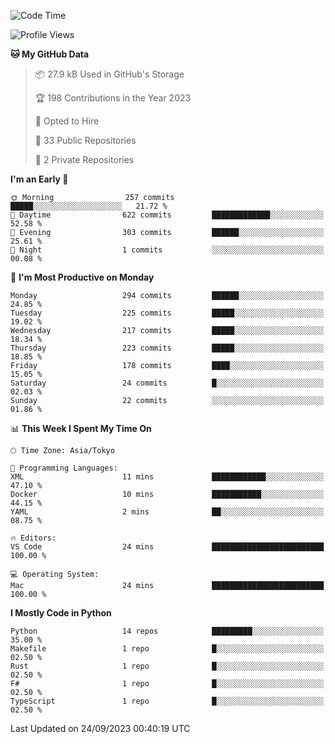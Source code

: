 <!--START_SECTION:waka-->
![Code Time](http://img.shields.io/badge/Code%20Time-711%20hrs%2040%20mins-blue)

![Profile Views](http://img.shields.io/badge/Profile%20Views-0-blue)

**🐱 My GitHub Data** 

> 📦 27.9 kB Used in GitHub's Storage 
 > 
> 🏆 198 Contributions in the Year 2023
 > 
> 💼 Opted to Hire
 > 
> 📜 33 Public Repositories 
 > 
> 🔑 2 Private Repositories 
 > 
**I'm an Early 🐤** 

```text
🌞 Morning                257 commits         █████░░░░░░░░░░░░░░░░░░░░   21.72 % 
🌆 Daytime                622 commits         █████████████░░░░░░░░░░░░   52.58 % 
🌃 Evening                303 commits         ██████░░░░░░░░░░░░░░░░░░░   25.61 % 
🌙 Night                  1 commits           ░░░░░░░░░░░░░░░░░░░░░░░░░   00.08 % 
```
📅 **I'm Most Productive on Monday** 

```text
Monday                   294 commits         ██████░░░░░░░░░░░░░░░░░░░   24.85 % 
Tuesday                  225 commits         █████░░░░░░░░░░░░░░░░░░░░   19.02 % 
Wednesday                217 commits         █████░░░░░░░░░░░░░░░░░░░░   18.34 % 
Thursday                 223 commits         █████░░░░░░░░░░░░░░░░░░░░   18.85 % 
Friday                   178 commits         ████░░░░░░░░░░░░░░░░░░░░░   15.05 % 
Saturday                 24 commits          █░░░░░░░░░░░░░░░░░░░░░░░░   02.03 % 
Sunday                   22 commits          ░░░░░░░░░░░░░░░░░░░░░░░░░   01.86 % 
```


📊 **This Week I Spent My Time On** 

```text
🕑︎ Time Zone: Asia/Tokyo

💬 Programming Languages: 
XML                      11 mins             ████████████░░░░░░░░░░░░░   47.10 % 
Docker                   10 mins             ███████████░░░░░░░░░░░░░░   44.15 % 
YAML                     2 mins              ██░░░░░░░░░░░░░░░░░░░░░░░   08.75 % 

🔥 Editors: 
VS Code                  24 mins             █████████████████████████   100.00 % 

💻 Operating System: 
Mac                      24 mins             █████████████████████████   100.00 % 
```

**I Mostly Code in Python** 

```text
Python                   14 repos            █████████░░░░░░░░░░░░░░░░   35.00 % 
Makefile                 1 repo              █░░░░░░░░░░░░░░░░░░░░░░░░   02.50 % 
Rust                     1 repo              █░░░░░░░░░░░░░░░░░░░░░░░░   02.50 % 
F#                       1 repo              █░░░░░░░░░░░░░░░░░░░░░░░░   02.50 % 
TypeScript               1 repo              █░░░░░░░░░░░░░░░░░░░░░░░░   02.50 % 
```




 Last Updated on 24/09/2023 00:40:19 UTC
<!--END_SECTION:waka-->
